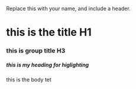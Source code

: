Replace this with your name, and include a header.
# this is the title H1
### this is group title H3
##### this is my heading for higlighting 
this is the body tet
